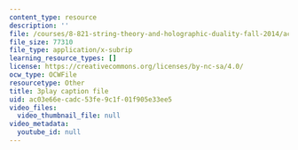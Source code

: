```yaml
---
content_type: resource
description: ''
file: /courses/8-821-string-theory-and-holographic-duality-fall-2014/ac03e66ecadc53fe9c1f01f905e33ee5_EUnGZoBa3nc.vtt
file_size: 77310
file_type: application/x-subrip
learning_resource_types: []
license: https://creativecommons.org/licenses/by-nc-sa/4.0/
ocw_type: OCWFile
resourcetype: Other
title: 3play caption file
uid: ac03e66e-cadc-53fe-9c1f-01f905e33ee5
video_files:
  video_thumbnail_file: null
video_metadata:
  youtube_id: null
---
```

